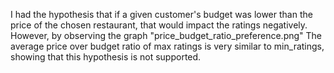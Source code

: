 I had the hypothesis that if a given customer's budget was lower than the price of the chosen restaurant, that would impact the ratings negatively. However, by observing the graph "price_budget_ratio_preference.png" The average price over budget ratio of max ratings is very similar to min_ratings, showing that this hypothesis is not supported.